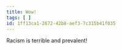 ```yaml
---
title: Wow!
tags: [ ]
id: 1ff13ca1-2672-42b8-aef3-7c315b41f035
---
```

Racism is terrible and prevalent!